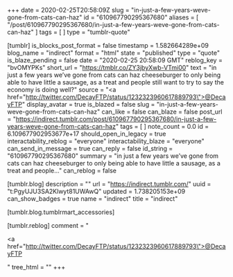 +++
date = 2020-02-25T20:58:09Z
slug = "in-just-a-few-years-weve-gone-from-cats-can-haz"
id = "610967790295367680"
aliases = [ "/post/610967790295367680/in-just-a-few-years-weve-gone-from-cats-can-haz" ]
tags = [ ]
type = "tumblr-quote"

[tumblr]
is_blocks_post_format = false
timestamp = 1.582664289e+09
blog_name = "indirect"
format = "html"
state = "published"
type = "quote"
is_blaze_pending = false
date = "2020-02-25 20:58:09 GMT"
reblog_key = "bvOMYPKs"
short_url = "https://tmblr.co/ZY3jbyXwb-VTmi00"
text = "in just a few years we&rsquo;ve gone from cats can haz cheeseburger to only being able to have little a sausage, as a treat and people still want to try to say the economy is doing well?"
source = "<a href=\"http://twitter.com/DecayFTP/status/1232323960617889793\">@DecayFTP</a>"
display_avatar = true
is_blazed = false
slug = "in-just-a-few-years-weve-gone-from-cats-can-haz"
can_like = false
can_blaze = false
post_url = "https://indirect.tumblr.com/post/610967790295367680/in-just-a-few-years-weve-gone-from-cats-can-haz"
tags = [ ]
note_count = 0.0
id = 6.109677902953677e+17
should_open_in_legacy = true
interactability_reblog = "everyone"
interactability_blaze = "everyone"
can_send_in_message = true
can_reply = false
id_string = "610967790295367680"
summary = "in just a few years we’ve gone from cats can haz cheeseburger to only being able to have little a sausage, as a treat and people..."
can_reblog = false

[tumblr.blog]
description = ""
url = "https://indirect.tumblr.com/"
uuid = "t:PgyUJU3SA2Klwyt81UWAwQ"
updated = 1.738205153e+09
can_show_badges = true
name = "indirect"
title = "indirect"

[tumblr.blog.tumblrmart_accessories]

[tumblr.reblog]
comment = "<p><a href=\"http://twitter.com/DecayFTP/status/1232323960617889793\">@DecayFTP</a></p>"
tree_html = ""
+++
